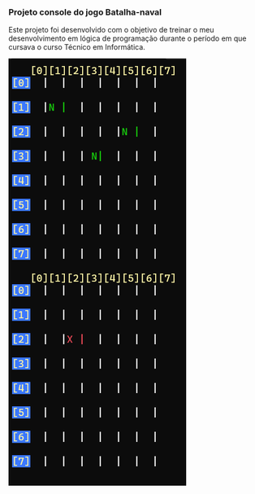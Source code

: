 ### Projeto console do jogo Batalha-naval

Este projeto foi desenvolvido com o objetivo de treinar o meu desenvolvimento em lógica de programação durante o período em que cursava o curso Técnico em Informática.

<img src="/apresentacao/console.png"/>
